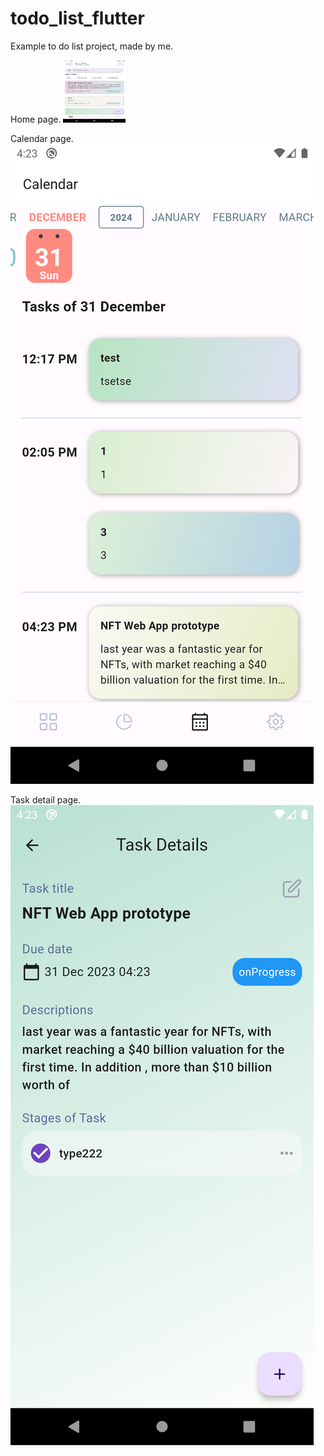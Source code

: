 # todo_list_flutter

Example to do list project, made by me.

Home page.
<img src="/assets/images_for_git/home_page.png?raw=true " width="100" height="100">

Calendar page.
![Home page](/assets/images_for_git/calendar_page.png?raw=true )

Task detail page.
![Home page](/assets/images_for_git/task_detail_page.png?raw=true )
